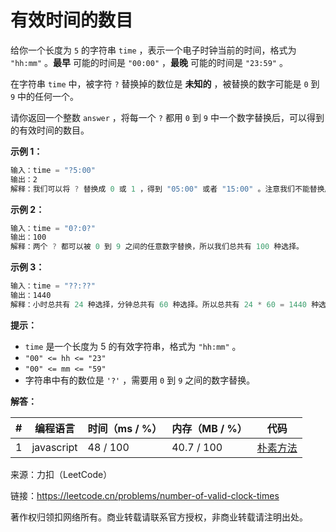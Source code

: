 # 有效时间的数目

给你一个长度为 `5` 的字符串 `time` ，表示一个电子时钟当前的时间，格式为 `"hh:mm"` 。**最早** 可能的时间是 `"00:00"` ，**最晚** 可能的时间是 `"23:59"` 。

在字符串 `time` 中，被字符 `?` 替换掉的数位是 **未知的** ，被替换的数字可能是 `0` 到 `9` 中的任何一个。

请你返回一个整数 `answer` ，将每一个 `?` 都用 `0` 到 `9` 中一个数字替换后，可以得到的有效时间的数目。

**示例 1：**

``` javascript
输入：time = "?5:00"
输出：2
解释：我们可以将 ? 替换成 0 或 1 ，得到 "05:00" 或者 "15:00" 。注意我们不能替换成 2 ，因为时间 "25:00" 是无效时间。所以我们有两个选择。
```

**示例 2：**

``` javascript
输入：time = "0?:0?"
输出：100
解释：两个 ? 都可以被 0 到 9 之间的任意数字替换，所以我们总共有 100 种选择。
```

**示例 3：**

``` javascript
输入：time = "??:??"
输出：1440
解释：小时总共有 24 种选择，分钟总共有 60 种选择。所以总共有 24 * 60 = 1440 种选择。
```

**提示：**

- `time` 是一个长度为 5 的有效字符串，格式为 `"hh:mm"` 。
- `"00" <= hh <= "23"`
- `"00" <= mm <= "59"`
- 字符串中有的数位是 `'?'` ，需要用 `0` 到 `9` 之间的数字替换。

**解答：**

**#**|**编程语言**|**时间（ms / %）**|**内存（MB / %）**|**代码**
--|--|--|--|--
1|javascript|48 / 100|40.7 / 100|[朴素方法](./javascript/ac_v1.js)

来源：力扣（LeetCode）

链接：https://leetcode.cn/problems/number-of-valid-clock-times

著作权归领扣网络所有。商业转载请联系官方授权，非商业转载请注明出处。
